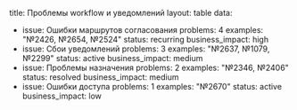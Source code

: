 title: Проблемы workflow и уведомлений
layout: table
data:
  - issue: Ошибки маршрутов согласования
    problems: 4
    examples: "№2426, №2654, №2524"
    status: recurring
    business_impact: high
  - issue: Сбои уведомлений
    problems: 3
    examples: "№2637, №1079, №2299"
    status: active
    business_impact: medium
  - issue: Проблемы назначения
    problems: 2
    examples: "№2346, №2406"
    status: resolved
    business_impact: medium
  - issue: Ошибки доступа
    problems: 1
    examples: "№2670"
    status: active
    business_impact: low
